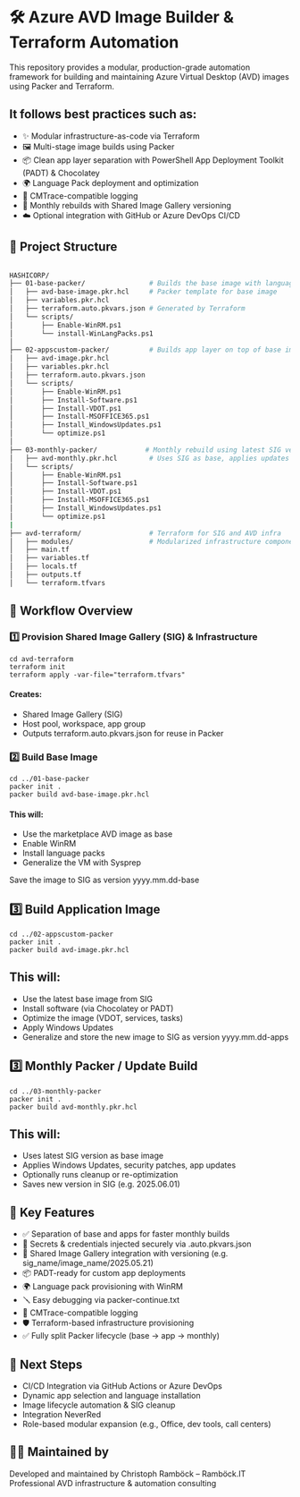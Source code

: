 # 🛠️ Azure AVD Image Builder & Terraform Automation
This repository provides a modular, production-grade automation framework for building and maintaining Azure Virtual Desktop (AVD) images using Packer and Terraform.

## It follows best practices such as:

- ✨ Modular infrastructure-as-code via Terraform
- 🖼️ Multi-stage image builds using Packer
- 📦 Clean app layer separation with PowerShell App Deployment Toolkit (PADT) & Chocolatey
- 🌍 Language Pack deployment and optimization
- 🧪 CMTrace-compatible logging
- 🔁 Monthly rebuilds with Shared Image Gallery versioning
- ☁️ Optional integration with GitHub or Azure DevOps CI/CD


## 📁 Project Structure

```bash

HASHICORP/
├── 01-base-packer/                # Builds the base image with language packs
│   ├── avd-base-image.pkr.hcl     # Packer template for base image
│   ├── variables.pkr.hcl
│   ├── terraform.auto.pkvars.json # Generated by Terraform
│   └── scripts/
│       ├── Enable-WinRM.ps1
│       └── install-WinLangPacks.ps1
│
├── 02-appscustom-packer/          # Builds app layer on top of base image
│   ├── avd-image.pkr.hcl
│   ├── variables.pkr.hcl
│   ├── terraform.auto.pkvars.json
│   └── scripts/
│       ├── Enable-WinRM.ps1
│       ├── Install-Software.ps1
│       ├── Install-VDOT.ps1
│       ├── Install-MSOFFICE365.ps1
│       ├── Install_WindowsUpdates.ps1
│       └── optimize.ps1
│
├── 03-monthly-packer/            # Monthly rebuild using latest SIG version
│   ├── avd-monthly.pkr.hcl        # Uses SIG as base, applies updates and republish
│   └── scripts/
│       ├── Enable-WinRM.ps1
│       ├── Install-Software.ps1
│       ├── Install-VDOT.ps1
│       ├── Install-MSOFFICE365.ps1
│       ├── Install_WindowsUpdates.ps1
│       └── optimize.ps1
|
├── avd-terraform/                 # Terraform for SIG and AVD infra
│   ├── modules/                   # Modularized infrastructure components
│   ├── main.tf
│   ├── variables.tf
│   ├── locals.tf
│   ├── outputs.tf
│   └── terraform.tfvars

```




## 🔄 Workflow Overview
### 1️⃣ Provision Shared Image Gallery (SIG) & Infrastructure

```cli
cd avd-terraform
terraform init
terraform apply -var-file="terraform.tfvars"
```
#### Creates:

- Shared Image Gallery (SIG)
- Host pool, workspace, app group
- Outputs terraform.auto.pkvars.json for reuse in Packer

### 2️⃣ Build Base Image

```cli
cd ../01-base-packer
packer init .
packer build avd-base-image.pkr.hcl
```
#### This will:
- Use the marketplace AVD image as base
- Enable WinRM
- Install language packs
- Generalize the VM with Sysprep

Save the image to SIG as version yyyy.mm.dd-base

## 3️⃣ Build Application Image
```cli
cd ../02-appscustom-packer
packer init .
packer build avd-image.pkr.hcl

```
## This will:
- Use the latest base image from SIG
- Install software (via Chocolatey or PADT)
- Optimize the image (VDOT, services, tasks)
- Apply Windows Updates
- Generalize and store the new image to SIG as version yyyy.mm.dd-apps

## 3️⃣ Monthly Packer / Update Build
```cli
cd ../03-monthly-packer
packer init .
packer build avd-monthly.pkr.hcl

```
## This will:
- Uses latest SIG version as base image
- Applies Windows Updates, security patches, app updates
- Optionally runs cleanup or re-optimization
- Saves new version in SIG (e.g. 2025.06.01)


## 🧰 Key Features
  - ✅ Separation of base and apps for faster monthly builds
  - 🔐 Secrets & credentials injected securely via .auto.pkvars.json
  - 🧱 Shared Image Gallery integration with versioning (e.g. sig_name/image_name/2025.05.21)
  - 📦 PADT-ready for custom app deployments
  - 🌍 Language pack provisioning with WinRM
  - 🪛 Easy debugging via packer-continue.txt
  - 🧪 CMTrace-compatible logging
  - 🛡️ Terraform-based infrastructure provisioning
  - ✅ Fully split Packer lifecycle (base → app → monthly)
  
## 🧩 Next Steps
 - CI/CD Integration via GitHub Actions or Azure DevOps
 - Dynamic app selection and language installation
 - Image lifecycle automation & SIG cleanup
 - Integration NeverRed 
 - Role-based modular expansion (e.g., Office, dev tools, call centers)

## 👨‍💻 Maintained by
Developed and maintained by Christoph Ramböck – Ramböck.IT
Professional AVD infrastructure & automation consulting
